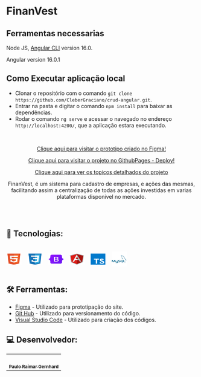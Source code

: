 # FinanVest

## Ferramentas necessarias

Node JS, [Angular CLI](https://github.com/angular/angular-cli) version 16.0.

Angular version 16.0.1

## Como Executar aplicação local

* Clonar o repositório com o comando `git clone https://github.com/CleberGraciano/crud-angular.git`.
* Entrar na pasta e digitar o comando `npm install` para baixar as dependências.
* Rodar o comando `ng serve` e acessar o navegado no endereço `http://localhost:4200/`, que a aplicação estara executando.


<br>  

 <a href="https://www.figma.com/proto/1FZT6zSICRRF5ruaBOZEG9/FinanVest?type=design&node-id=2-9&scaling=scale-down&page-id=1%3A2&starting-point-node-id=2%3A9" target="_blank">
	<p align="center">Clique aqui para visitar o prototipo criado no Figma!</p>
 </a>
  
 <a href="https://prgernhard.github.io/acoes/home" target="_blank">
	<p align="center">Clique aqui para visitar o projeto no GithubPages - Deploy!</p>
 </a>

  <a href="https://github.com/prgernhard/acoes/blob/main/definicao-projeto-acao-paulo.pdf" target="_blank">
	<p align="center">Clique aqui para ver os topicos detalhados do projeto</p>
 </a>
  
<p align="center"> FinanVest, é um sistema para cadastro de empresas, e ações das mesmas, facilitando assim a centralização de todas as ações investidas em varias plataformas disponivel no mercado. </p>
<br>
      
              
 <br>
 
<h2>🚀 Tecnologias: </h2>

 <div style="display: inline_block"><br>
  <img align="center" alt="HTML" height="30" width="40" src="https://raw.githubusercontent.com/devicons/devicon/master/icons/html5/html5-original.svg">
   &nbsp;&nbsp;
  <img align="center" alt="CSS" height="30" width="40" src="https://raw.githubusercontent.com/devicons/devicon/master/icons/css3/css3-original.svg">
   &nbsp;&nbsp;
   <img align="center" alt="Bootstrap" height="30" width="40" src="https://github.com/devicons/devicon/blob/master/icons/bootstrap/bootstrap-original.svg">
   &nbsp;&nbsp;
   <img align="center" alt="Angular" height="30" width="40" src="https://github.com/devicons/devicon/blob/master/icons/angularjs/angularjs-original.svg">
   &nbsp;&nbsp;
   <img align="center" alt="Ts" height="30" width="40" src="https://github.com/devicons/devicon/blob/master/icons/typescript/typescript-original.svg">
   &nbsp;&nbsp;
  <img align="center" alt="mysql" height="40" width="40" src="https://raw.githubusercontent.com/devicons/devicon/master/icons/mysql/mysql-plain-wordmark.svg">
   &nbsp;&nbsp;
</div>

<br>

<h2>🛠️ Ferramentas: </h2>
<ul>

 <li>
     <a href="https://www.figma.com/" target="_blank"> Figma</a> - Utilizado para prototipação do site.
 </li>
  
 <li>
     <a href="https://github.com/" target="_blank"> Git Hub</a> - Utilizado para versionamento do código.
 </li>
  
  <li>
     <a href="https://code.visualstudio.com/" target="_blank"> Visual Studio Code</a> - Utilizado para criação dos códigos.
 </li>
  
 </ul>
 

<h2>💻 Desenvolvedor: </h2>
  
<table>
  
  <tr>
    <td align="center"><a href="https://github.com/prgernhard/acoes target="_blank"><br /><sub><b>Paulo Raimar Gernhard</b></sub></a><br /></td>
  
  </tr>
</table>

